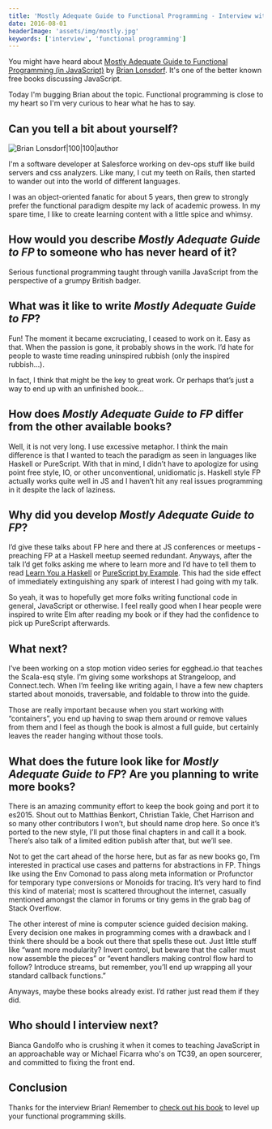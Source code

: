 ```yaml
---
title: 'Mostly Adequate Guide to Functional Programming - Interview with Brian Lonsdorf'
date: 2016-08-01
headerImage: 'assets/img/mostly.jpg'
keywords: ['interview', 'functional programming']
---
```


You might have heard about [Mostly Adequate Guide to Functional Programming (in JavaScript)](https://github.com/MostlyAdequate/mostly-adequate-guide) by [Brian Lonsdorf](https://twitter.com/drboolean). It's one of the better known free books discussing JavaScript.

Today I'm bugging Brian about the topic. Functional programming is close to my heart so I'm very curious to hear what he has to say.

## Can you tell a bit about yourself?

![Brian Lonsdorf|100|100|author](https://www.gravatar.com/avatar/eace1736cd5e31e6c5288e363ed669ea?s=200)

I'm a software developer at Salesforce working on dev-ops stuff like build servers and css analyzers. Like many, I cut my teeth on Rails, then started to wander out into the world of different languages.

I was an object-oriented fanatic for about 5 years, then grew to strongly prefer the functional paradigm despite my lack of academic prowess. In my spare time, I like to create learning content with a little spice and whimsy.

## How would you describe *Mostly Adequate Guide to FP* to someone who has never heard of it?

Serious functional programming taught through vanilla JavaScript from the perspective of a grumpy British badger.

## What was it like to write *Mostly Adequate Guide to FP*?

Fun! The moment it became excruciating, I ceased to work on it. Easy as that. When the passion is gone, it probably shows in the work.
I’d hate for people to waste time reading uninspired rubbish (only the inspired rubbish…).

In fact, I think that might be the key to great work. Or perhaps that’s just a way to end up with an unfinished book…

## How does *Mostly Adequate Guide to FP* differ from the other available books?

Well, it is not very long. I use excessive metaphor. I think the main difference is that I wanted to teach the paradigm as seen in languages like Haskell or PureScript. With that in mind, I didn’t have to apologize for using point free style, IO, or other unconventional, unidiomatic js. Haskell style FP actually works quite well in JS and I haven’t hit any real issues programming in it despite the lack of laziness.

## Why did you develop *Mostly Adequate Guide to FP*?

I’d give these talks about FP here and there at JS conferences or meetups - preaching FP at a Haskell meetup seemed redundant. Anyways, after the talk I’d get folks asking me where to learn more and I’d have to tell them to read [Learn You a Haskell](http://learnyouahaskell.com/) or [PureScript by Example](https://leanpub.com/purescript/read). This had the side effect of immediately extinguishing any spark of interest I had going with my talk.

So yeah, it was to hopefully get more folks writing functional code in general, JavaScript or otherwise. I feel really good when I hear people were inspired to write Elm after reading my book or if they had the confidence to pick up PureScript afterwards.

## What next?

I’ve been working on a stop motion video series for egghead.io that teaches the Scala-esq style. I’m giving some workshops at Strangeloop, and Connect.tech. When I’m feeling like writing again, I have a few new chapters started about monoids, traversable, and foldable to throw into the guide.

Those are really important because when you start working with “containers”, you end up having to swap them around or remove values from them and I feel as though the book is almost a full guide, but certainly leaves the reader hanging without those tools.

## What does the future look like for *Mostly Adequate Guide to FP*? Are you planning to write more books?

There is an amazing community effort to keep the book going and port it to es2015. Shout out to Matthias Benkort, Christian Takle, Chet Harrison and so many other contributors I won’t, but should name drop here. So once it’s ported to the new style, I’ll put those final chapters in and call it a book. There’s also talk of a limited edition publish after that, but we’ll see.

Not to get the cart ahead of the horse here, but as far as new books go, I’m interested in practical use cases and patterns for abstractions in FP. Things like using the Env Comonad to pass along meta information or Profunctor for temporary type conversions or Monoids for tracing. It’s very hard to find this kind of material; most is scattered throughout the internet, casually mentioned amongst the clamor in forums or tiny gems in the grab bag of Stack Overflow.

The other interest of mine is computer science guided decision making. Every decision one makes in programming comes with a drawback and I think there should be a book out there that spells these out. Just little stuff like “want more modularity? Invert control, but beware that the caller must now assemble the pieces” or “event handlers making control flow hard to follow? Introduce streams, but remember, you’ll end up wrapping all your standard callback functions.”

Anyways, maybe these books already exist. I’d rather just read them if they did.

## Who should I interview next?

Bianca Gandolfo who is crushing it when it comes to teaching JavaScript in an approachable way or Michael Ficarra who's on TC39, an open sourcerer, and committed to fixing the front end.

## Conclusion

Thanks for the interview Brian! Remember to [check out his book](https://github.com/MostlyAdequate/mostly-adequate-guide) to level up your functional programming skills.

